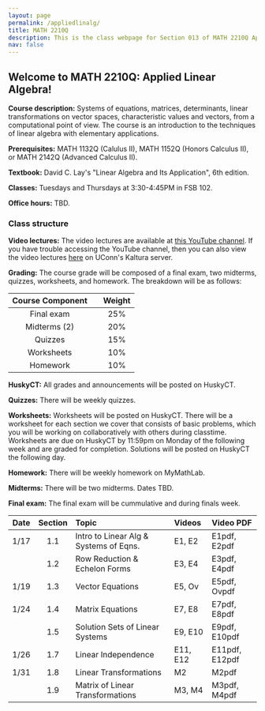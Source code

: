 ```yaml
---
layout: page
permalink: /appliedlinalg/
title: MATH 2210Q
description: This is the class webpage for Section 013 of MATH 2210Q Applied Linear Algebra at UConn.  
nav: false
---
```


## Welcome to MATH 2210Q: Applied Linear Algebra! 

**Course description:** Systems of equations, matrices, determinants, linear transformations on vector spaces, characteristic values and vectors, from a computational point of view. The course is an introduction to the techniques of linear algebra with elementary applications.

**Prerequisites:** MATH 1132Q (Calulus II), MATH 1152Q (Honors Calculus II), or MATH 2142Q (Advanced Calculus II).

**Textbook:** David C. Lay's "Linear Algebra and Its Application", 6th edition. 

**Classes:** Tuesdays and Thursdays at 3:30-4:45PM in FSB 102.

**Office hours:** TBD.


### Class structure



**Video lectures:** The video lectures are available at [this YouTube channel](https://www.youtube.com/channel/UCJgq70ZWtrVIwHEDYdj-kdg/playlists). If you have trouble accessing the YouTube channel, then you can also view the video lectures [here](https://kaltura.uconn.edu/channel/Math%2B2210Q/168885461) on UConn's Kaltura server. 

**Grading:** The course grade will be composed of a final exam, two midterms, quizzes, worksheets, and homework. The breakdown will be as follows: 


| Course Component |       | Weight    | 
| :----:           | :---: |  :----:   |   
| Final exam       |       |  25%      | 
| Midterms (2)     |       |  20%      | 
| Quizzes          |       |  15%      |
| Worksheets       |       |  10%      |  
| Homework         |       |  10%      |

**HuskyCT:** All grades and announcements will be posted on HuskyCT.  

**Quizzes:** There will be weekly quizzes. 

**Worksheets:** Worksheets will be posted on HuskyCT. There will be a worksheet for each section we cover that consists of basic problems, which you will be working on collaboratively with others during classtime. Worksheets are due on HuskyCT by 11:59pm on Monday of the following week and are graded for completion. Solutions will be posted on HuskyCT the following day. 

**Homework:** There will be weekly homework on MyMathLab. 

**Midterms:** There will be two midterms. Dates TBD. 

**Final exam:** The final exam will be cummulative and during finals week. 


| Date  | Section | Topic                                       | Videos   | Video PDF      |
| :---: |  :---:  | :---                                        | :---     |  :---          |
| 1/17  |  1.1    |  Intro to Linear Alg & Systems of Eqns.     | E1, E2   | E1pdf, E2pdf   |
|       |  1.2    |  Row Reduction & Echelon Forms              | E3, E4   | E3pdf, E4pdf   |
| 1/19  |  1.3    |  Vector Equations                           | E5, Ov   | E5pdf, Ovpdf   |
| 1/24  |  1.4    |  Matrix Equations                           | E7, E8   | E7pdf, E8pdf   |
|       |  1.5    |  Solution Sets of Linear Systems            | E9, E10  | E9pdf, E10pdf  |
| 1/26  |  1.7    |  Linear Independence                        | E11, E12 | E11pdf, E12pdf | 
| 1/31  |  1.8    |  Linear Transformations                     | M2       | M2pdf          |
|       |  1.9    |  Matrix of Linear Transformations           | M3, M4   | M3pdf, M4pdf   |


<!-- 

Quizzes will be weekly (2 random homework problems)

Homework will be about 10 problems per week on MyMathLab (3-4 per section we cover that week)

I will do a mostly flipped classroom style. A little bit of lecture plus problem solving session/working on worksheets. 
I will do more lecture on the days we are covering harder sections. 

-->
